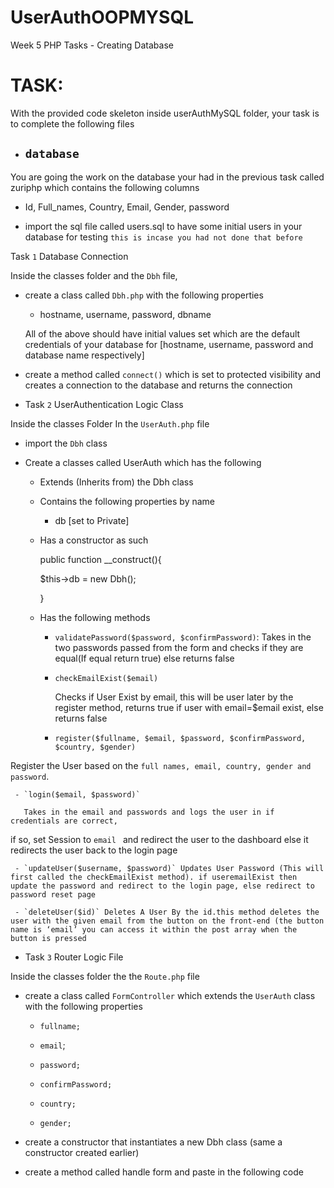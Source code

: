 # UserAuthOOPMYSQL
Week 5 PHP Tasks - Creating Database
# TASK:

With the provided code skeleton inside userAuthMySQL folder, your task is to complete the following files

- ## `database`

 You are going the work on the database your had in the previous task called zuriphp which contains the following columns

  -  Id,  Full_names,  Country,  Email, Gender,  password

- import the sql file called users.sql to have some initial users in your database for testing `this is incase you had not done that before`

Task `1` Database Connection

 Inside the classes folder and the `Dbh` file,

 - create a class called `Dbh.php` with the following properties

   - hostname,  username, password, dbname

   All of the above should have initial values set which are the default credentials of your database for [hostname, username, password and database name respectively]

 - create a method called `connect()` which is set to protected visibility and creates a connection to the database  and returns the connection

- Task `2` UserAuthentication Logic Class

 Inside the classes Folder In the `UserAuth.php` file

 - import the `Dbh` class

 - Create a classes called UserAuth which has the following

   - Extends (Inherits from) the Dbh class

   - Contains the following properties by name

     - db [set to Private]

   - Has a constructor as such

     public function __construct(){

       $this->db = new Dbh();

     }

   - Has the following methods

     - `validatePassword($password, $confirmPassword)`: Takes in the two passwords passed from the form and checks if they are equal(If equal return true) else returns false

     - `checkEmailExist($email)`

       Checks if User Exist by email, this will be user later by the register method, returns true if user with email=$email exist, else returns false

     - `register($fullname, $email, $password, $confirmPassword, $country, $gender)`

 Register the User based on the `full names, email, country, gender and password`.

     - `login($email, $password)`

       Takes in the email and passwords and logs the user in if credentials are correct,

if so, set Session to `email ` and redirect the user to the dashboard else it redirects the user back to the login page

     - `updateUser($username, $password)` Updates User Password (This will first called the checkEmailExist method). if useremailExist then update the password and redirect to the login page, else redirect to password reset page

     - `deleteUser($id)` Deletes A User By the id.this method deletes the user with the given email from the button on the front-end (the button name is ‘email’ you can access it within the post array when the button is pressed

- Task `3` Router Logic File

 Inside the classes folder the the `Route.php` file

 - create a class called `FormController` which extends the `UserAuth` class with the following properties

   -  `fullname;`

   -  `email`;

   -  `password;`

   -  `confirmPassword;`

   -  `country;`

   -  `gender;`

 - create a constructor that instantiates a new Dbh class (same a constructor created earlier)

 - create a method called handle form and paste in the following code
